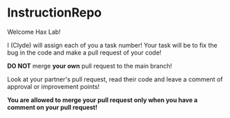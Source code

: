 # InstructionRepo

Welcome Hax Lab!

I (Clyde) will assign each of you a task number! Your task will be to fix the bug in the code and make a pull request of your code!

**DO NOT** merge **your own** pull request to the main branch!

Look at your partner's pull request, read their code and leave a comment of approval or improvement points!

**You are allowed to merge your pull request only when you have a comment on your pull request!**
